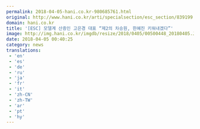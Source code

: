 ```yaml
---
permalink: 2018-04-05-hani.co.kr-980685761.html
original: http://www.hani.co.kr/arti/specialsection/esc_section/839199.html
domain: hani.co.kr
title: '[ESC] 모델계 산증인 고은경 대표 “제2의 차승원, 한혜진 키워내겠다”'
image: http://img.hani.co.kr/imgdb/resize/2018/0405/00500448_20180405.JPG
date: 2018-04-05 00:40:25
category: news
translations: 
 - 'en'
 - 'es'
 - 'de'
 - 'ru'
 - 'ja'
 - 'fr'
 - 'it'
 - 'zh-CN'
 - 'zh-TW'
 - 'ar'
 - 'pt'
 - 'hy'
---
```



